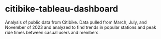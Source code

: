# citibike-tableau-dashboard
Analysis of public data from Citibike. Data pulled from March, July, and November of 2023 and analyzed to find trends in popular stations and peak ride times between casual users and members.
